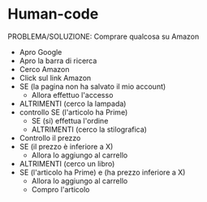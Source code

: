 # Human-code

PROBLEMA/SOLUZIONE: Comprare qualcosa su Amazon

- Apro Google
- Apro la barra di ricerca
- Cerco Amazon
- Click sul link Amazon
- SE (la pagina non ha salvato il mio account)
    - Allora effettuo l'accesso
- ALTRIMENTI (cerco la lampada)
- controllo SE (l'articolo ha Prime)
    - SE (si) effettua l'ordine
    - ALTRIMENTI (cerco la stilografica)
- Controllo il prezzo
- SE (il prezzo è inferiore a X)
    - Allora lo aggiungo al carrello
- ALTRIMENTI (cerco un libro)
- SE (l'articolo ha Prime) e (ha prezzo inferiore a X)
    - Allora lo aggiungo al carrello 
    - Compro l'articolo







